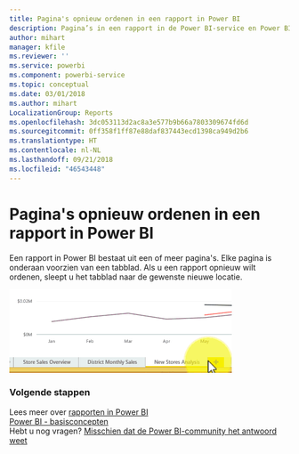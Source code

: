 ```yaml
---
title: Pagina's opnieuw ordenen in een rapport in Power BI
description: Pagina’s in een rapport in de Power BI-service en Power BI Desktop opnieuw rangschikken
author: mihart
manager: kfile
ms.reviewer: ''
ms.service: powerbi
ms.component: powerbi-service
ms.topic: conceptual
ms.date: 03/01/2018
ms.author: mihart
LocalizationGroup: Reports
ms.openlocfilehash: 3dc053113d2ac8a3e577b9b66a7803309674fd6d
ms.sourcegitcommit: 0ff358f1ff87e88daf837443ecd1398ca949d2b6
ms.translationtype: HT
ms.contentlocale: nl-NL
ms.lasthandoff: 09/21/2018
ms.locfileid: "46543448"
---
```

# <a name="reorder-pages-in-a-report-in-power-bi"></a>Pagina's opnieuw ordenen in een rapport in Power BI
Een rapport in Power BI bestaat uit een of meer pagina's.  Elke pagina is onderaan voorzien van een tabblad.  Als u een rapport opnieuw wilt ordenen, sleept u het tabblad naar de gewenste nieuwe locatie.

![Video](media/service-report-reorder-pages/reorder.gif)

### <a name="next-steps"></a>Volgende stappen
Lees meer over [rapporten in Power BI](consumer/end-user-reports.md)  
[Power BI - basisconcepten](consumer/end-user-basic-concepts.md)  
Hebt u nog vragen? [Misschien dat de Power BI-community het antwoord weet](http://community.powerbi.com/)

